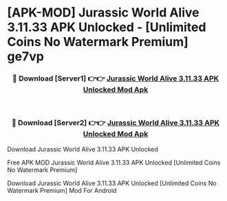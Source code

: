# [APK-MOD] Jurassic World Alive 3.11.33 APK Unlocked - [Unlimited Coins No Watermark Premium] ge7vp



<div align="center">
<h3>🔴 Download [Server1] 👉👉 <a href="https://momento.my/?title=Jurassic_World_Alive_3.11.33_APK_Unlocked">Jurassic World Alive 3.11.33 APK Unlocked Mod Apk</a></h3><br>

<h3>🔴 Download [Server2] 👉👉 <a href="https://momento.my/?title=Jurassic_World_Alive_3.11.33_APK_Unlocked">Jurassic World Alive 3.11.33 APK Unlocked Mod Apk</a></h3>
</div>



Download Jurassic World Alive 3.11.33 APK Unlocked 

Free APK MOD Jurassic World Alive 3.11.33 APK Unlocked [Unlimited Coins No Watermark Premium]

Download Jurassic World Alive 3.11.33 APK Unlocked [Unlimited Coins No Watermark Premium] Mod For Android
